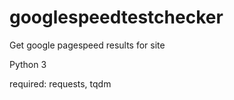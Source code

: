 # googlespeedtestchecker
Get google pagespeed results for site


Python 3

required: requests, tqdm
